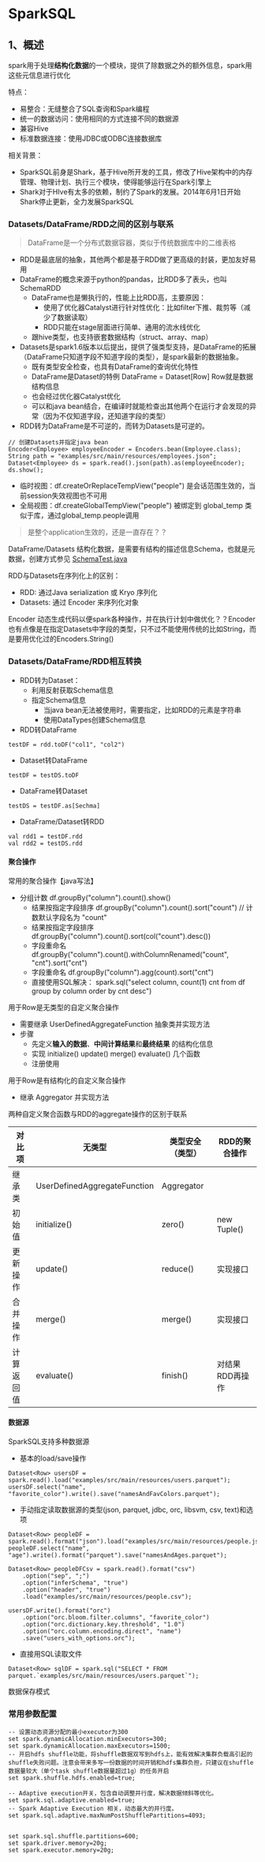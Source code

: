 # SparkSQL

## 1、概述

spark用于处理**结构化数据**的一个模块，提供了除数据之外的额外信息，spark用这些元信息进行优化

特点：
- 易整合：无缝整合了SQL查询和Spark编程
- 统一的数据访问：使用相同的方式连接不同的数据源
- 兼容Hive
- 标准数据连接：使用JDBC或ODBC连接数据库

相关背景：

- SparkSQL前身是Shark，基于Hive所开发的工具，修改了Hive架构中的内存管理、物理计划、执行三个模块，使得能够运行在Spark引擎上
- Shark对于HIve有太多的依赖，制约了Spark的发展。2014年6月1日开始Shark停止更新，全力发展SparkSQL

### Datasets/DataFrame/RDD之间的区别与联系

> DataFrame是一个分布式数据容器，类似于传统数据库中的二维表格
- RDD是最底层的抽象，其他两个都是基于RDD做了更高级的封装，更加友好易用
- DataFrame的概念来源于python的pandas，比RDD多了表头，也叫SchemaRDD
    - DataFrame也是懒执行的，性能上比RDD高，主要原因：
      - 使用了优化器Catalyst进行针对性优化：比如filter下推、裁剪等（减少了数据读取）
      - RDD只能在stage层面进行简单、通用的流水线优化
    - 跟hive类型，也支持嵌套数据结构（struct、array、map）
- Datasets是spark1.6版本以后提出，提供了强类型支持，是DataFrame的拓展（DataFrame只知道字段不知道字段的类型），是spark最新的数据抽象。
    - 既有类型安全检查，也具有DataFrame的查询优化特性
    - DataFrame是Dataset的特例 DataFrame = Dataset[Row] Row就是数据结构信息
    - 也会经过优化器Catalyst优化
    - 可以和java bean结合，在编译时就能检查出其他两个在运行才会发现的异常（因为不仅知道字段，还知道字段的类型）
- RDD转为DataFrame是不可逆的，而转为Datasets是可逆的。
```
// 创建Datasets并指定java bean
Encoder<Employee> employeeEncoder = Encoders.bean(Employee.class);
String path = "examples/src/main/resources/employees.json";
Dataset<Employee> ds = spark.read().json(path).as(employeeEncoder);
ds.show();
```

- 临时视图：df.createOrReplaceTempView("people") 是会话范围生效的，当前session失效视图也不可用
- 全局视图：df.createGlobalTempView("people") 被绑定到 global_temp 类似于库，通过global_temp.people调用
> 是整个application生效的，还是一直存在？？ 


DataFrame/Datasets 结构化数据，是需要有结构的描述信息Schema，也就是元数据，创建方式参见 [SchemaTest.java](https://github.com/fancyChuan/bigdata-learn/blob/master/spark/src/main/java/learningSpark/sparkSQL/SchemaTest.java)

RDD与Datasets在序列化上的区别：
- RDD: 通过Java serialization 或 Kryo 序列化
- Datasets: 通过 Encoder 来序列化对象

Encoder 动态生成代码以便spark各种操作，并在执行计划中做优化？？Encoder也有点像是在指定Datasets中字段的类型，只不过不能使用传统的比如String，而是要用优化过的Encoders.String()

### Datasets/DataFrame/RDD相互转换

- RDD转为Dataset：
    - 利用反射获取Schema信息
    - 指定Schema信息
        - 当java bean无法被使用时，需要指定，比如RDD的元素是字符串
        - 使用DataTypes创建Schema信息
- RDD转DataFrame  
```
testDF = rdd.toDF("col1", "col2")
```
- Dataset转DataFrame
```
testDF = testDS.toDF
```
- DataFrame转Dataset
```
testDS = testDF.as[Sechma]
```
- DataFrame/Dataset转RDD
```
val rdd1 = testDF.rdd
val rdd2 = testDS.rdd
```


#### 聚合操作
常用的聚合操作【java写法】
- 分组计数 df.groupBy("column").count().show()
    - 结果按指定字段排序 df.groupBy("column").count().sort("count") // 计数默认字段名为 "count"
    - 结果按指定字段排序 df.groupBy("column").count().sort(col("count").desc()) 
    - 字段重命名       df.groupBy("column").count().withColumnRenamed("count", "cnt").sort("cnt")
    - 字段重命名       df.groupBy("column").agg(count).sort("cnt")
    - 直接使用SQL解决： spark.sql("select column, count(1) cnt from df group by column order by cnt desc")
    

用于Row是无类型的自定义聚合操作
- 需要继承 UserDefinedAggregateFunction 抽象类并实现方法
- 步骤
    - 先定义**输入的数据**、**中间计算结果**和**最终结果** 的结构化信息
    - 实现 initialize() update() merge() evaluate() 几个函数
    - 注册使用
    

用于Row是有结构化的自定义聚合操作
- 继承 Aggregator 并实现方法

两种自定义聚合函数与RDD的aggregate操作的区别于联系

| 对比项   | 无类型                          | 类型安全（类型）   | RDD的聚合操作    |
|-------|------------------------------|------------|-------------|
| 继承类   | UserDefinedAggregateFunction | Aggregator |             |
| 初始值   | initialize()                 | zero()     | new Tuple() |
| 更新操作  | update()                     | reduce()   | 实现接口        |
| 合并操作  | merge()                      | merge()    | 实现接口        |
| 计算返回值 | evaluate()                   | finish()   | 对结果RDD再操作   |

#### 数据源
SparkSQL支持多种数据源
- 基本的load/save操作
```
Dataset<Row> usersDF = spark.read().load("examples/src/main/resources/users.parquet");
usersDF.select("name", "favorite_color").write().save("namesAndFavColors.parquet");
```
- 手动指定读取数据源的类型(json, parquet, jdbc, orc, libsvm, csv, text)和选项
```
Dataset<Row> peopleDF = spark.read().format("json").load("examples/src/main/resources/people.json");
peopleDF.select("name", "age").write().format("parquet").save("namesAndAges.parquet");

Dataset<Row> peopleDFCsv = spark.read().format("csv")
    .option("sep", ";")
    .option("inferSchema", "true")
    .option("header", "true")
    .load("examples/src/main/resources/people.csv");

usersDF.write().format("orc")
    .option("orc.bloom.filter.columns", "favorite_color")
    .option("orc.dictionary.key.threshold", "1.0")
    .option("orc.column.encoding.direct", "name")
    .save("users_with_options.orc");
```
- 直接用SQL读取文件
```
Dataset<Row> sqlDF = spark.sql("SELECT * FROM parquet.`examples/src/main/resources/users.parquet`");
```

数据保存模式


### 常用参数配置
```
-- 设置动态资源分配的最小executor为300
set spark.dynamicAllocation.minExecutors=300;
set spark.dynamicAllocation.maxExecutors=1500;
-- 开启hdfs shuffle功能，将shuffle数据双写到hdfs上，能有效解决集群负载高引起的shuffle失败问题。注意会带来多写一份数据的时间开销和hdfs集群负担，只建议在shuffle数据量较大（单个task shuffle数据量超过1g）的任务开启
set spark.shuffle.hdfs.enabled=true;

-- Adaptive execution开关，包含自动调整并行度，解决数据倾斜等优化。
set spark.sql.adaptive.enabled=true;
-- Spark Adaptive Execution 相关，动态最大的并行度。
set spark.sql.adaptive.maxNumPostShufflePartitions=4093;


set spark.sql.shuffle.partitions=600;
set spark.driver.memory=20g;
set spark.executor.memory=20g;
```




